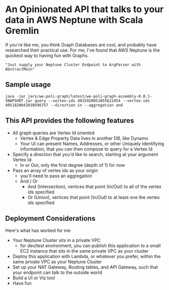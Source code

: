 # An Opinionated API that talks to your data in AWS Neptune with Scala Gremlin

If you're like me, you think Graph Databases are cool, and probably have researched their practical use.
For me, I've found that AWS Neptune is the quickest way to having fun with Graphs.

```aidl
"Just supply your Neptune Cluster Endpoint to ArgParser with AbstractMain"
```
## Sample usage
```aidl
java -jar jars/we-poli-graph/latest/we-poli-graph-assembly-0.0.1-SNAPSHOT.jar query --vertex-ids 4032920051055622454 --vertex-ids 4051820041038596757 --direction in --aggregation and
```

## This API provides the following features
* All graph queries are Vertex Id oriented  
    * Vertex & Edge Property Data lives in another DB, like Dynamo
    * Your UI can present Names, Addresses, or other Uniquely Identifying information, that you can then compose to query for a Vertex Id
* Specify a direction that you'd like to search, starting at your argument Vertex Id
    * In or Out, only the first degree (depth of 1) for now
* Pass an array of vertex ids as your origin
    * you'll need to pass an aggregation
    * And / Or
        * And (Intersection), vertices that point (In/Out) to all of the vertex ids specified 
        * Or (Union), vertices that point (In/Out) to at least one the vertex ids specified

## Deployment Considerations
Here's what has worked for me
* Your Neptune Cluster sits in a private VPC
    * for dev/test environment, you can publish this application to a small EC2 instance that sits in the same private VPC as your cluster
* Deploy this application with Lambda, or whatever you prefer, within the same private VPC as your Neptune Cluster
* Set up your NAT Gateway, Routing tables, and API Gateway, such that your endpoint can talk to the outside world
* Build a UI or Viz tool
* Have fun



